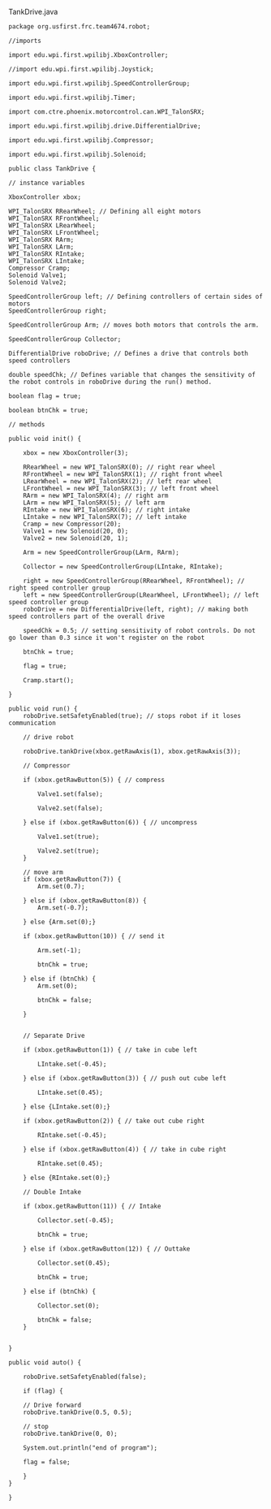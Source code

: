 TankDrive.java    
    
    package org.usfirst.frc.team4674.robot;

    //imports
    
    import edu.wpi.first.wpilibj.XboxController;

    //import edu.wpi.first.wpilibj.Joystick;
    
    import edu.wpi.first.wpilibj.SpeedControllerGroup;
    
    import edu.wpi.first.wpilibj.Timer;
    
    import com.ctre.phoenix.motorcontrol.can.WPI_TalonSRX;
    
    import edu.wpi.first.wpilibj.drive.DifferentialDrive;
    
    import edu.wpi.first.wpilibj.Compressor;

    import edu.wpi.first.wpilibj.Solenoid;

    public class TankDrive {
	
	// instance variables
	
	XboxController xbox;
	
	WPI_TalonSRX RRearWheel; // Defining all eight motors
	WPI_TalonSRX RFrontWheel;
	WPI_TalonSRX LRearWheel;
	WPI_TalonSRX LFrontWheel;
	WPI_TalonSRX RArm;
	WPI_TalonSRX LArm;
	WPI_TalonSRX RIntake;
	WPI_TalonSRX LIntake;
	Compressor Cramp;
	Solenoid Valve1;
	Solenoid Valve2;
	
	SpeedControllerGroup left; // Defining controllers of certain sides of motors
	SpeedControllerGroup right;
	
	SpeedControllerGroup Arm; // moves both motors that controls the arm.
	
	SpeedControllerGroup Collector;
	
	DifferentialDrive roboDrive; // Defines a drive that controls both speed controllers
	
	double speedChk; // Defines variable that changes the sensitivity of the robot controls in roboDrive during the run() method.
	
	boolean flag = true;
	
	boolean btnChk = true;
	
	// methods
	
	public void init() {
		
		xbox = new XboxController(3);
		
		RRearWheel = new WPI_TalonSRX(0); // right rear wheel
		RFrontWheel = new WPI_TalonSRX(1); // right front wheel
		LRearWheel = new WPI_TalonSRX(2); // left rear wheel
		LFrontWheel = new WPI_TalonSRX(3); // left front wheel
		RArm = new WPI_TalonSRX(4); // right arm
		LArm = new WPI_TalonSRX(5); // left arm
		RIntake = new WPI_TalonSRX(6); // right intake
		LIntake = new WPI_TalonSRX(7); // left intake
		Cramp = new Compressor(20);
		Valve1 = new Solenoid(20, 0);
		Valve2 = new Solenoid(20, 1);
		
		Arm = new SpeedControllerGroup(LArm, RArm);
		
		Collector = new SpeedControllerGroup(LIntake, RIntake);
		
		right = new SpeedControllerGroup(RRearWheel, RFrontWheel); // right speed controller group 
		left = new SpeedControllerGroup(LRearWheel, LFrontWheel); // left speed controller group 
		roboDrive = new DifferentialDrive(left, right); // making both speed controllers part of the overall drive
		
		speedChk = 0.5; // setting sensitivity of robot controls. Do not go lower than 0.3 since it won't register on the robot
		
		btnChk = true;
		
		flag = true;
		
		Cramp.start();
		
	}
	
	public void run() {
		roboDrive.setSafetyEnabled(true); // stops robot if it loses communication
		
		// drive robot
		
		roboDrive.tankDrive(xbox.getRawAxis(1), xbox.getRawAxis(3));
		
		// Compressor
		
		if (xbox.getRawButton(5)) { // compress
			
			Valve1.set(false);
			
			Valve2.set(false);
			
		} else if (xbox.getRawButton(6)) { // uncompress
			
			Valve1.set(true);
			
			Valve2.set(true);
		}
		
		// move arm
		if (xbox.getRawButton(7)) {
			Arm.set(0.7);
			
		} else if (xbox.getRawButton(8)) {
			Arm.set(-0.7);
			
		} else {Arm.set(0);}
		
		if (xbox.getRawButton(10)) { // send it
			
			Arm.set(-1);
			
			btnChk = true;
			
		} else if (btnChk) {
			Arm.set(0);
			
			btnChk = false;
			
		}
		
		
		// Separate Drive
		
		if (xbox.getRawButton(1)) { // take in cube left
			
			LIntake.set(-0.45);
			
		} else if (xbox.getRawButton(3)) { // push out cube left
			
			LIntake.set(0.45); 
		
		} else {LIntake.set(0);}
		
		if (xbox.getRawButton(2)) { // take out cube right
			
			RIntake.set(-0.45);
			
		} else if (xbox.getRawButton(4)) { // take in cube right
				
			RIntake.set(0.45);
				
		} else {RIntake.set(0);}
		
		// Double Intake
		
		if (xbox.getRawButton(11)) { // Intake
			
			Collector.set(-0.45);
			
			btnChk = true;
			
		} else if (xbox.getRawButton(12)) { // Outtake
			
			Collector.set(0.45);
			
			btnChk = true;
			
		} else if (btnChk) {
			
			Collector.set(0);
			
			btnChk = false;
		}
		
		 
	}
	
	public void auto() {
		
		roboDrive.setSafetyEnabled(false);
		
		if (flag) {
		
		// Drive forward
		roboDrive.tankDrive(0.5, 0.5);
		
		// stop
		roboDrive.tankDrive(0, 0);
		
		System.out.println("end of program");
		
		flag = false;
		
		}
	}
	
    }

